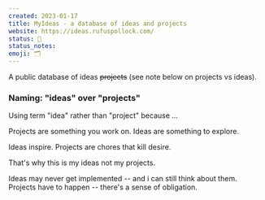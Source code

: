 ```yaml
---
created: 2023-01-17
title: MyIdeas - a database of ideas and projects
website: https://ideas.rufuspollock.com/
status: 🚧
status_notes: 
emoji: 🗂️
---
```

A public database of ideas ~~projects~~ (see note below on projects vs ideas).

### Naming: "ideas" over "projects"

Using term "idea" rather than "project" because ...

Projects are something you work on. Ideas are something to explore.

Ideas inspire. Projects are chores that kill desire.

That's why this is my ideas not my projects.

Ideas may never get implemented -- and i can still think about them. Projects have to happen -- there's a sense of obligation.